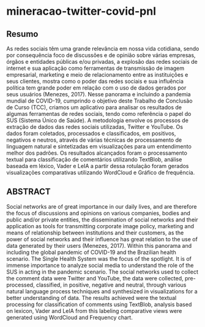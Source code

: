 # mineracao-twitter-covid-pnl

## Resumo
As redes sociais têm uma grande relevância em nossa vida cotidiana, sendo por consequência foco de discussões e de opinião sobre várias empresas, órgãos e entidades públicas e/ou privadas, a explosão das redes sociais de internet e sua aplicação como ferramentas de transmissão de imagem empresarial, marketing e meio de relacionamento entre as instituições e seus clientes, mostra como o poder das redes sociais e sua influência política tem grande poder em relação com o uso de dados gerados por seus usuários (Menezes, 2017). Nesse panorama e incluindo a pandemia mundial de COVID-19, cumprindo o objetivo deste Trabalho de Conclusão de Curso (TCC), criamos um aplicativo para analisar os resultados de algumas ferramentas de redes sociais, tendo como referência o papel do SUS (Sistema Único de Saúde). A metodologia envolve os processos de extração de dados das redes sociais utilizadas, Twitter e YouTube. Os dados foram coletados, processados e classificados, em positivos, negativos e neutros, através de várias técnicas de processamento de linguagem natural e sintetizadas em visualizações para um entendimento melhor dos padrões. Os resultados alcançados foram o processamento textual para classificação de comentários utilizando TextBlob, análise baseada em léxico, Vader e LeIA a partir dessa rotulação foram gerados visualizações comparativas utilizando WordCloud e Gráfico de frequência.

## ABSTRACT

Social networks are of great importance in our daily lives, and are therefore the focus of discussions and opinions on various companies, bodies and public and/or private entities, the dissemination of social networks and their application as tools for transmitting corporate image policy, marketing and means of relationship between institutions and their customers, as the power of social networks and their influence has great relation to the use of data generated by their users (Menezes, 2017). Within this panorama and including the global pandemic of COVID-19 and the Brazilian health scenario. The Single Health System was the focus of the spotlight. It is of immense importance to analyze social media to understand the role of the SUS in acting in the pandemic scenario. The social networks used to collect the comment data were Twitter and YouTube, the data were collected, pre-processed, classified, in positive, negative and neutral, through various natural language process techniques and synthesized in visualizations for a better understanding of data. The results achieved were the textual processing for classification of comments using TextBlob, analysis based on lexicon, Vader and LeIA from this labeling comparative views were generated using WordCloud and Frequency chart.

